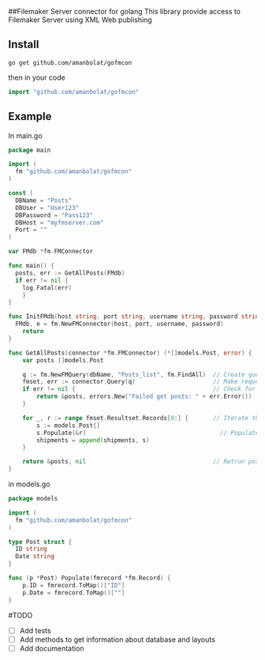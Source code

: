 ##Filemaker Server connector for golang
This library provide access to Filemaker Server using XML Web publishing

## Install

```
go get github.com/amanbolat/gofmcon
```
then in your code 
```go
import "github.com/amanbolat/gofmcon"
```

## Example


In main.go
```go
package main

import (
  fm "github.com/amanbolat/gofmcon"
)

const (
  DBName = "Posts"
  DBUser = "User123"
  DBPassword = "Pass123"
  DBHost = "myfmserver.com"
  Port = ""
)

var FMdb *fm.FMConnector

func main() {
  posts, err := GetAllPosts(FMdb)
  if err != nil {                                    
    log.Fatal(err)
	}
}

func InitFMdb(host string, port string, username string, password string) (e error) {
  FMdb, e = fm.NewFMConnector(host, port, username, password)
	return
}

func GetAllPosts(connector *fm.FMConnector) (*[]models.Post, error) {
	var posts []models.Post

	q := fm.NewFMQuery(dbName, "Posts_list", fm.FindAll)  // Create query
	fmset, err := connector.Query(q)                      // Make request with query
	if err != nil {                                       // Check for errors
		return &posts, errors.New("Failed get posts: " + err.Error())
	}

	for _, r := range fmset.Resultset.Records[0:] {       // Iterate through records
		s := models.Post{}
		s.Populate(&r)                                      // Populate it with record
		shipments = append(shipments, s)
	}

	return &posts, nil                                    // Retrun posts
}
```

in models.go
```go
package models

import (
  fm "github.com/amanbolat/gofmcon"
)

type Post struct {
  ID string
  Date string
}

func (p *Post) Populate(fmrecord *fm.Record) {
	p.ID = fmrecord.ToMap()["ID"]
	p.Date = fmrecord.ToMap()[""]
}
```

#TODO

- [ ] Add tests
- [ ] Add methods to get information about database and layouts
- [ ] Add documentation 
